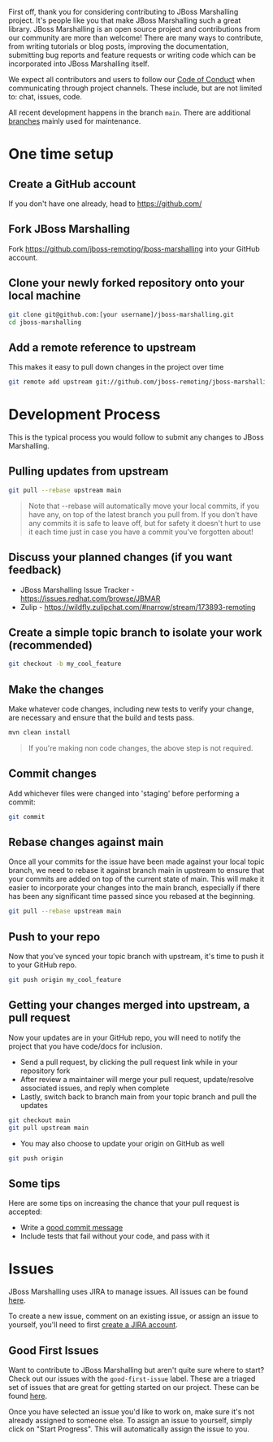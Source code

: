 First off, thank you for considering contributing to JBoss Marshalling project. It's people like you that make JBoss Marshalling such a great library. JBoss Marshalling is an open source project and contributions from our community are more than welcome! There are many ways to contribute, from writing tutorials or blog posts, improving the documentation, submitting bug reports and feature requests or writing code which can be incorporated into JBoss Marshalling itself.

We expect all contributors and users to follow our [Code of Conduct](CODE_OF_CONDUCT.md) when communicating through project channels. These include, but are not limited to: chat, issues, code.

All recent development happens in the branch `main`. There are additional [branches](https://github.com/jboss-remoting/jboss-marshalling/branches) mainly used for maintenance.

# One time setup

## Create a GitHub account

If you don't have one already, head to https://github.com/

## Fork JBoss Marshalling

Fork https://github.com/jboss-remoting/jboss-marshalling into your GitHub account.

## Clone your newly forked repository onto your local machine

```bash
git clone git@github.com:[your username]/jboss-marshalling.git
cd jboss-marshalling
```

## Add a remote reference to upstream

This makes it easy to pull down changes in the project over time

```bash
git remote add upstream git://github.com/jboss-remoting/jboss-marshalling.git
```

# Development Process

This is the typical process you would follow to submit any changes to JBoss Marshalling.

## Pulling updates from upstream

```bash
git pull --rebase upstream main
```

> Note that --rebase will automatically move your local commits, if you have
> any, on top of the latest branch you pull from.
> If you don't have any commits it is safe to leave off, but for safety it
> doesn't hurt to use it each time just in case you have a commit you've
> forgotten about!

## Discuss your planned changes (if you want feedback)

 * JBoss Marshalling Issue Tracker - https://issues.redhat.com/browse/JBMAR
 * Zulip - https://wildfly.zulipchat.com/#narrow/stream/173893-remoting

## Create a simple topic branch to isolate your work (recommended)

```bash
git checkout -b my_cool_feature
```

## Make the changes

Make whatever code changes, including new tests to verify your change, are necessary and ensure that the build and tests pass.

```bash
mvn clean install
```

> If you're making non code changes, the above step is not required.

## Commit changes

Add whichever files were changed into 'staging' before performing a commit:

```bash
git commit
```

## Rebase changes against main

Once all your commits for the issue have been made against your local topic branch, we need to rebase it against branch main in upstream to ensure that your commits are added on top of the current state of main. This will make it easier to incorporate your changes into the main branch, especially if there has been any significant time passed since you rebased at the beginning.

```bash
git pull --rebase upstream main
```

## Push to your repo

Now that you've synced your topic branch with upstream, it's time to push it to your GitHub repo.

```bash
git push origin my_cool_feature
```

## Getting your changes merged into upstream, a pull request

Now your updates are in your GitHub repo, you will need to notify the project that you have code/docs for inclusion.

 * Send a pull request, by clicking the pull request link while in your repository fork
 * After review a maintainer will merge your pull request, update/resolve associated issues, and reply when complete
 * Lastly, switch back to branch main from your topic branch and pull the updates

```bash
git checkout main
git pull upstream main
```

 * You may also choose to update your origin on GitHub as well

```bash
git push origin
```

## Some tips

Here are some tips on increasing the chance that your pull request is accepted:

 * Write a [good commit message](https://tbaggery.com/2008/04/19/a-note-about-git-commit-messages.html)
 * Include tests that fail without your code, and pass with it

# Issues

JBoss Marshalling uses JIRA to manage issues. All issues can be found [here](https://issues.redhat.com/projects/JBMAR/issues).

To create a new issue, comment on an existing issue, or assign an issue to yourself, you'll need to first [create a JIRA account](https://issues.redhat.com/).

## Good First Issues

Want to contribute to JBoss Marshalling but aren't quite sure where to start? Check out our issues with the `good-first-issue` label. These are a triaged set of issues that are great for getting started on our project. These can be found [here](https://issues.redhat.com/browse/JBMAR-1?jql=project%20%3D%20JBMAR%20AND%20labels%20%3D%20good-first-issue).

Once you have selected an issue you'd like to work on, make sure it's not already assigned to someone else. To assign an issue to yourself, simply click on "Start Progress". This will automatically assign the issue to you.

